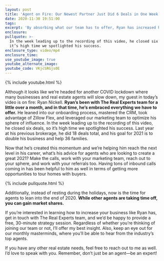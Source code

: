 ```yaml
---
layout: post
title: 'Agent on Fire: Our Newest Partner Just Did 6 Deals in One Week'
date: 2020-11-30 19:51:00
tags:
excerpt: 'By absorbing what our team has to offer, Ryan has increased his business.'
enclosure:
pullquote: >-
  In the week leading up to the recording of this video, he closed six deals, so
  it’s high time we spotlighted his success.
enclosure_type: video/mp4
enclosure_time:
use_youtube_image: true
youtube_alternate_image:
youtube_code: VKjcSRGjs0E
---
```


{% include youtube.html %}

Although it looks like we’re headed for another COVID lockdown where many businesses and real estate agents will slow down, my guest in today’s video is on fire: Ryan Nickell. **Ryan’s been with The Real Experts team for a little over a month, and in that time, he’s embraced everything we have to offer.** He leaned into our onboarding process, mastered the CRM, took advantage of Zillow Flex, and leveraged our marketing team to optimize his sphere of influence. In the week leading up to the recording of this video, he closed six deals, so it’s high time we spotlighted his success. Last year at his previous brokerage, he did 18 deals total, and his goal for 2021 is to double his business and help 36 families.&nbsp;

Now that he’s created this momentum and we’re helping him reach the next level in his career, what’s his advice for agents who are looking to create a great 2021? Make the calls, work with your marketing team, reach out to your sphere, and work with your referrals too. Having tons of inbound calls coming in has been helpful to him as well in terms of getting more opportunities to tour homes with buyers.&nbsp;

{% include pullquote.html %}

Additionally, instead of resting during the holidays, now is the time for agents to lean into the end of 2020. **While other agents are taking time off, you can gain market shares.**&nbsp;

If you’re interested in learning how to increase your business like Ryan has, get in touch with The Real Experts team, and we’d be happy to provide a free, 30-minute strategy session. Regardless of whether you’re thinking of joining our team or not, I’ll offer my best insight. Also, keep an eye out for our monthly masterminds, where you’ll be able to hear from the industry’s top agents.&nbsp;

If you have any other real estate needs, feel free to reach out to me as well. I’d love to speak with you. Remember, don’t just be an agent—be an expert\!
